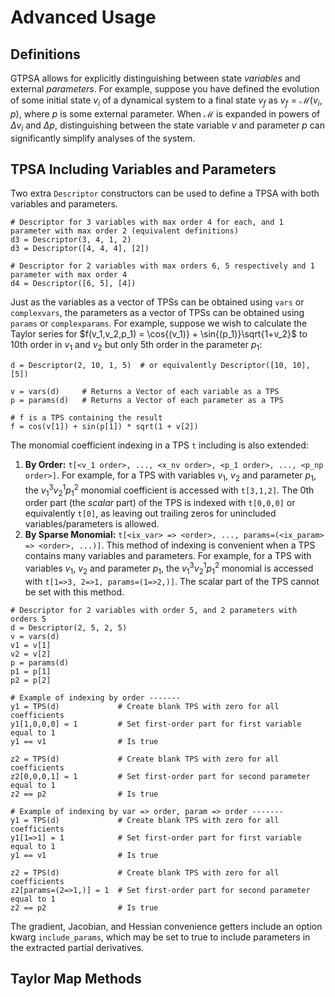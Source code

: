 # Advanced Usage
## Definitions
GTPSA allows for explicitly distinguishing between state *variables* and external *parameters*. For example, suppose you have defined the evolution of some initial state $v_i$ of a dynamical system to a final state $v_f$ as $v_f = \mathcal{M}(v_i,p)$, where $p$ is some external parameter. When $\mathcal{M}$ is expanded in powers of $\Delta v_i$ and $\Delta p$, distinguishing between the state variable $v$ and parameter $p$ can significantly simplify analyses of the system. 

## TPSA Including Variables and Parameters
Two extra `Descriptor` constructors can be used to define a TPSA with both variables and parameters.

```
# Descriptor for 3 variables with max order 4 for each, and 1 parameter with max order 2 (equivalent definitions)
d3 = Descriptor(3, 4, 1, 2)     
d3 = Descriptor([4, 4, 4], [2]) 

# Descriptor for 2 variables with max orders 6, 5 respectively and 1 parameter with max order 4
d4 = Descriptor([6, 5], [4])
```

Just as the variables as a vector of TPSs can be obtained using `vars` or `complexvars`, the parameters as a vector of TPSs can be obtained using `params` or `complexparams`. For example, suppose we wish to calculate the Taylor series for $f(v_1,v_2,p_1) = \cos{(v_1)} + \sin{(p_1)}\sqrt{1+v_2}$ to 10th order in $v_1$ and $v_2$ but only 5th order in the parameter $p_1$:

```
d = Descriptor(2, 10, 1, 5)  # or equivalently Descriptor([10, 10], [5])

v = vars(d)     # Returns a Vector of each variable as a TPS
p = params(d)   # Returns a Vector of each parameter as a TPS

# f is a TPS containing the result
f = cos(v[1]) + sin(p[1]) * sqrt(1 + v[2])
```

The monomial coefficient indexing in a TPS `t` including is also extended:

1. **By Order:** `t[<v_1 order>, ..., <x_nv order>, <p_1 order>, ..., <p_np order>]`. For example, for a TPS with variables $v_1$, $v_2$ and parameter $p_1$, the $v_1^3v_2^1p_1^2$ monomial coefficient is accessed with `t[3,1,2]`. The 0th order part (the *scalar* part) of the TPS is indexed with `t[0,0,0]` or equivalently `t[0]`, as leaving out trailing zeros for unincluded variables/parameters is allowed.
2. **By Sparse Monomial:** `t[<ix_var> => <order>, ..., params=(<ix_param> => <order>, ...)]`. This method of indexing is convenient when a TPS contains many variables and parameters. For example, for a TPS with variables $v_1$, $v_2$ and parameter $p_1$, the $v_1^3v_2^1p_1^2$ monomial is accessed with `t[1=>3, 2=>1, params=(1=>2,)]`. The scalar part of the TPS cannot be set with this method.

```
# Descriptor for 2 variables with order 5, and 2 parameters with orders 5
d = Descriptor(2, 5, 2, 5)
v = vars(d)
v1 = v[1]
v2 = v[2]
p = params(d)
p1 = p[1]
p2 = p[2]

# Example of indexing by order -------
y1 = TPS(d)             # Create blank TPS with zero for all coefficients
y1[1,0,0,0] = 1         # Set first-order part for first variable equal to 1
y1 == v1                # Is true

z2 = TPS(d)             # Create blank TPS with zero for all coefficients
z2[0,0,0,1] = 1         # Set first-order part for second parameter equal to 1
z2 == p2                # Is true

# Example of indexing by var => order, param => order -------
y1 = TPS(d)             # Create blank TPS with zero for all coefficients
y1[1=>1] = 1            # Set first-order part for first variable equal to 1
y1 == v1                # Is true

z2 = TPS(d)             # Create blank TPS with zero for all coefficients
z2[params=(2=>1,)] = 1  # Set first-order part for second parameter equal to 1
z2 == p2                # Is true
```

The gradient, Jacobian, and Hessian convenience getters include an option kwarg `include_params`, which may be set to true to include parameters in the extracted partial derivatives.

## Taylor Map Methods

